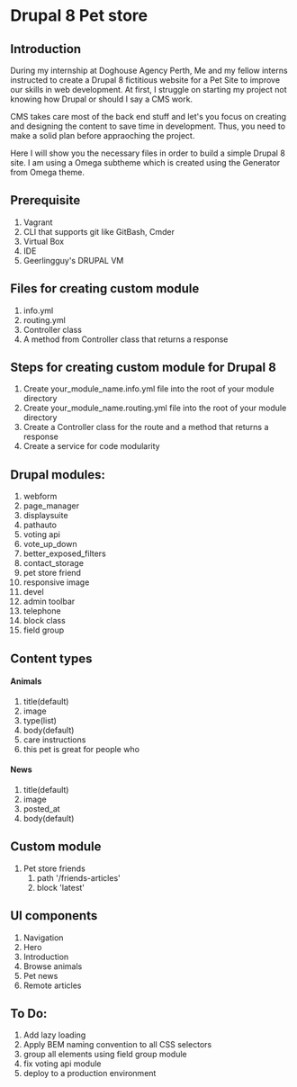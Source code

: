 # Drupal 8 Pet store

## Introduction

<p>During my internship at Doghouse Agency Perth, Me and my fellow interns instructed to create a Drupal 8 fictitious website for a Pet Site to improve our skills in web development. At first, I struggle on starting my project not knowing how Drupal or should I say a CMS work. </p>

<p>CMS takes care most of the back end stuff and let's you focus on creating and designing the content to save time in development. Thus, you need to make a solid plan before appraoching the project.</p>

<p>Here I will show you the necessary files in order to build a simple Drupal 8 site. I am using a Omega subtheme which is created using the Generator from Omega theme.</p>

## Prerequisite

1. Vagrant
2. CLI that supports git like GitBash, Cmder
3. Virtual Box
4. IDE
5. Geerlingguy's DRUPAL VM

## Files for creating custom module

1. info.yml
2. routing.yml
3. Controller class
4. A method from Controller class that returns a response

## Steps for creating custom module for Drupal 8

1. Create your_module_name.info.yml file into the root of your module directory 
2. Create your_module_name.routing.yml file into the root of your module directory
3. Create a Controller class for the route and a method that returns a response
4. Create a service for code modularity

## Drupal modules:

1.  webform
2.  page_manager
3.  displaysuite
4.  pathauto
5.  voting api
6.  vote_up_down
7.  better_exposed_filters
8.  contact_storage
9.  pet store friend
10. responsive image
11. devel
12. admin toolbar
13. telephone
14. block class
15. field group

## Content types

#### Animals
1. title(default)
2. image
3. type(list)
4. body(default)
5. care instructions
6. this pet is great for people who

#### News
1. title(default)
2. image
3. posted_at
4. body(default)

## Custom module

1. Pet store friends 
   1. path '/friends-articles'
   2. block 'latest'

## UI components

1. Navigation
2. Hero
3. Introduction
4. Browse animals
5. Pet news
6. Remote articles

## To Do:

1. Add lazy loading
2. Apply BEM naming convention to all CSS selectors
3. group all elements using field group module
4. fix voting api module
5. deploy to a production environment